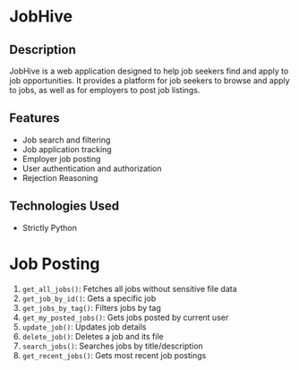 # JobHive
## Description
JobHive is a web application designed to help job seekers find and apply to job opportunities. It provides a platform for job seekers to browse and apply to jobs, as well as for employers to post job listings.
## Features
- Job search and filtering
- Job application tracking
- Employer job posting
- User authentication and authorization
- Rejection Reasoning

## Technologies Used
- Strictly Python

# Job Posting
1. `get_all_jobs()`: Fetches all jobs without sensitive file data
2. `get_job_by_id()`: Gets a specific job
3. `get_jobs_by_tag()`: Filters jobs by tag
4. `get_my_posted_jobs()`: Gets jobs posted by current user
5. `update_job()`: Updates job details
6. `delete_job()`: Deletes a job and its file
7. `search_jobs()`: Searches jobs by title/description
8. `get_recent_jobs()`: Gets most recent job postings